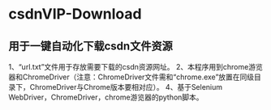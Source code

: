 # csdnVIP-Download
## 用于一键自动化下载csdn文件资源


1、“url.txt”文件用于存放需要下载的csdn资源网址。
2、本程序用到chrome游览器和ChromeDriver（注意：ChromeDriver文件需和“chrome.exe”放置在同级目录下，ChromeDriver与Chrome版本要相对应）。
4、基于Selenium WebDriver，ChromeDriver，chrome游览器的python脚本。
